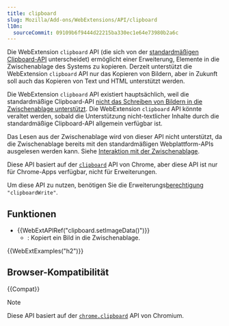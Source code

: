 ```yaml
---
title: clipboard
slug: Mozilla/Add-ons/WebExtensions/API/clipboard
l10n:
  sourceCommit: 09109b6f9444d22215ba330ec1e64e73980b2a6c
---
```


Die WebExtension `clipboard` API (die sich von der [standardmäßigen Clipboard-API](/de/docs/Web/API/Clipboard_API) unterscheidet) ermöglicht einer Erweiterung, Elemente in die Zwischenablage des Systems zu kopieren. Derzeit unterstützt die WebExtension `clipboard` API nur das Kopieren von Bildern, aber in Zukunft soll auch das Kopieren von Text und HTML unterstützt werden.

Die WebExtension `clipboard` API existiert hauptsächlich, weil die standardmäßige Clipboard-API [nicht das Schreiben von Bildern in die Zwischenablage unterstützt](https://w3c.github.io/clipboard-apis/#writing-to-clipboard). Die WebExtension `clipboard` API könnte veraltet werden, sobald die Unterstützung nicht-textlicher Inhalte durch die standardmäßige Clipboard-API allgemein verfügbar ist.

Das Lesen aus der Zwischenablage wird von dieser API nicht unterstützt, da die Zwischenablage bereits mit den standardmäßigen Webplattform-APIs ausgelesen werden kann. Siehe [Interaktion mit der Zwischenablage](/de/docs/Mozilla/Add-ons/WebExtensions/Interact_with_the_clipboard#reading_from_the_clipboard).

Diese API basiert auf der [`clipboard`](https://developer.chrome.com/docs/apps/reference/clipboard) API von Chrome, aber diese API ist nur für Chrome-Apps verfügbar, nicht für Erweiterungen.

Um diese API zu nutzen, benötigen Sie die Erweiterungs[berechtigung](/de/docs/Mozilla/Add-ons/WebExtensions/manifest.json/permissions) `"clipboardWrite"`.

## Funktionen

- {{WebExtAPIRef("clipboard.setImageData()")}}
  - : Kopiert ein Bild in die Zwischenablage.

{{WebExtExamples("h2")}}

## Browser-Kompatibilität

{{Compat}}

> [!NOTE]
> Diese API basiert auf der [`chrome.clipboard`](https://developer.chrome.com/docs/apps/reference/clipboard) API von Chromium.
